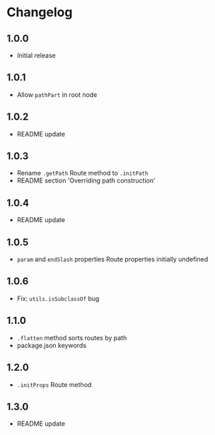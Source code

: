 # Changelog

## 1.0.0

* Initial release

## 1.0.1

* Allow `pathPart` in root node

## 1.0.2

* README update

## 1.0.3

* Rename `.getPath` Route method to `.initPath`
* README section 'Overriding path construction'

## 1.0.4

* README update

## 1.0.5

* `param` and `endSlash` properties Route properties initially undefined

## 1.0.6

* Fix: `utils.isSubclassOf` bug

## 1.1.0

* `.flatten` method sorts routes by path
* package.json keywords

## 1.2.0

* `.initProps` Route method

## 1.3.0

* README update
